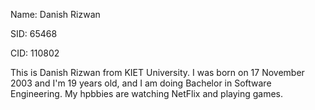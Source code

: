 Name: Danish Rizwan


SID: 65468


CID: 110802


This is Danish Rizwan from KIET University. I was born on 17 November 2003 and I'm 19 years old, and I am doing Bachelor in Software Engineering.
My hpbbies are watching NetFlix and playing games.
